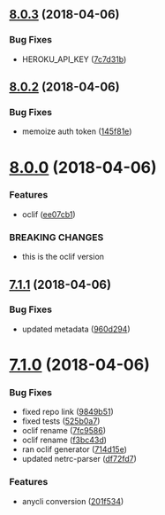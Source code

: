 <a name="8.0.3"></a>
## [8.0.3](https://github.com/heroku/heroku-cli-command/compare/v8.0.2...v8.0.3) (2018-04-06)


### Bug Fixes

* HEROKU_API_KEY ([7c7d31b](https://github.com/heroku/heroku-cli-command/commit/7c7d31b))

<a name="8.0.2"></a>
## [8.0.2](https://github.com/heroku/heroku-cli-command/compare/v8.0.1...v8.0.2) (2018-04-06)


### Bug Fixes

* memoize auth token ([145f81e](https://github.com/heroku/heroku-cli-command/commit/145f81e))

<a name="8.0.0"></a>
# [8.0.0](https://github.com/heroku/heroku-cli-command/compare/v7.1.1...v8.0.0) (2018-04-06)


### Features

* oclif ([ee07cb1](https://github.com/heroku/heroku-cli-command/commit/ee07cb1))


### BREAKING CHANGES

* this is the oclif version

<a name="7.1.1"></a>
## [7.1.1](https://github.com/heroku/heroku-cli-command/compare/v7.1.0...v7.1.1) (2018-04-06)


### Bug Fixes

* updated metadata ([960d294](https://github.com/heroku/heroku-cli-command/commit/960d294))

<a name="7.1.0"></a>
# [7.1.0](https://github.com/heroku/heroku-cli-command/compare/v7.0.16...v7.1.0) (2018-04-06)


### Bug Fixes

* fixed repo link ([9849b51](https://github.com/heroku/heroku-cli-command/commit/9849b51))
* fixed tests ([525b0a7](https://github.com/heroku/heroku-cli-command/commit/525b0a7))
* oclif rename ([7fc9586](https://github.com/heroku/heroku-cli-command/commit/7fc9586))
* oclif rename ([f3bc43d](https://github.com/heroku/heroku-cli-command/commit/f3bc43d))
* ran oclif generator ([714d15e](https://github.com/heroku/heroku-cli-command/commit/714d15e))
* updated netrc-parser ([df72fd7](https://github.com/heroku/heroku-cli-command/commit/df72fd7))


### Features

* anycli conversion ([201f534](https://github.com/heroku/heroku-cli-command/commit/201f534))
